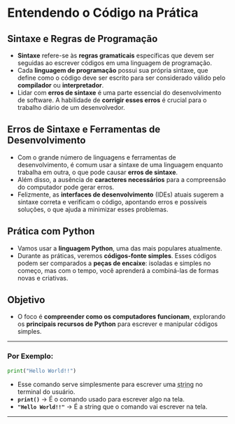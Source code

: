# Entendendo o Código na Prática

## Sintaxe e Regras de Programação
- **Sintaxe** refere-se às **regras gramaticais** específicas que devem ser seguidas ao escrever códigos em uma linguagem de programação.
- Cada **linguagem de programação** possui sua própria sintaxe, que define como o código deve ser escrito para ser considerado válido pelo **compilador** ou **interpretador**.
- Lidar com **erros de sintaxe** é uma parte essencial do desenvolvimento de software. A habilidade de **corrigir esses erros** é crucial para o trabalho diário de um desenvolvedor.

## Erros de Sintaxe e Ferramentas de Desenvolvimento
- Com o grande número de linguagens e ferramentas de desenvolvimento, é comum usar a sintaxe de uma linguagem enquanto trabalha em outra, o que pode causar **erros de sintaxe**.
- Além disso, a ausência de **caracteres necessários** para a compreensão do computador pode gerar erros.
- Felizmente, as **interfaces de desenvolvimento** (IDEs) atuais sugerem a sintaxe correta e verificam o código, apontando erros e possíveis soluções, o que ajuda a minimizar esses problemas.

## Prática com Python
- Vamos usar a **linguagem Python**, uma das mais populares atualmente.
- Durante as práticas, veremos **códigos-fonte simples**. Esses códigos podem ser comparados a **peças de encaixe**: isoladas e simples no começo, mas com o tempo, você aprenderá a combiná-las de formas novas e criativas.

## Objetivo
- O foco é **compreender como os computadores funcionam**, explorando os **principais recursos de Python** para escrever e manipular códigos simples.

---

### Por Exemplo:

```py
print("Hello World!!")
```
- Esse comando serve simplesmente para escrever uma <abbr title="Uma **string** é um tipo de dado usado para armazenar textos, como nomes, endereços e parágrafos, no computador.
">string</abbr> no terminal do usuário.
- **`print()`** &rarr; É o comando usado para escrever algo na tela.
- **`"Hello World!!"`** &rarr; É a string que o comando vai escrever na tela.

---